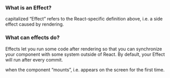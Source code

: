 
### What is an Effect?
 capitalized “Effect” refers to the React-specific definition above, i.e. a side effect caused by rendering. 

### What can effects do?
 Effects let you run some code after rendering so that you can synchronize your component with some system outside of React.
 By default, your Effect will run after every commit.

when the component “mounts”, i.e. appears on the screen for the first time.